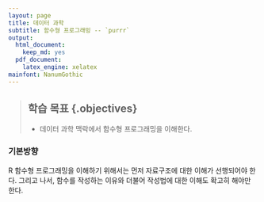 ```yaml
---
layout: page
title: 데이터 과학
subtitle: 함수형 프로그래밍 -- `purrr`
output:
  html_document: 
    keep_md: yes
  pdf_document:
    latex_engine: xelatex
mainfont: NanumGothic
---
```






> ## 학습 목표 {.objectives}
>
> * 데이터 과학 맥락에서 함수형 프로그래밍을 이해한다.

### 기본방향


R 함수형 프로그래밍을 이해하기 위해서는 먼저 자료구조에 대한 이해가 선행되어야 한다. 그리고 나서,
함수를 작성하는 이유와 더불어 작성법에 대한 이해도 확고히 해야만 한다.


